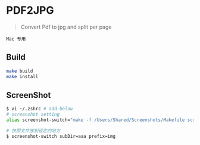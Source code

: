 # PDF2JPG

> Convert Pdf to jpg and split per page

`Mac 专用`

## Build

```bash
make build
make install
```

## ScreenShot

```bash
$ vi ~/.zshrc # add below
# screenshot setting
alias screenshot-switch="make -f /Users/Shared/Screenshots/Makefile screenshotSetting"

# 快照文件放到设定的地方
$ screenshot-switch subDir=aaa prefix=img
```


 